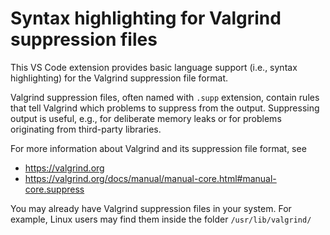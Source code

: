 # Syntax highlighting for Valgrind suppression files

This VS Code extension provides basic language support (i.e., syntax highlighting) for the Valgrind suppression file format.

Valgrind suppression files, often named with `.supp` extension, contain rules that tell Valgrind which problems to suppress from the output.
Suppressing output is useful, e.g., for deliberate memory leaks or for problems originating from third-party libraries.

For more information about Valgrind and its suppression file format, see
- https://valgrind.org
- https://valgrind.org/docs/manual/manual-core.html#manual-core.suppress

You may already have Valgrind suppression files in your system.
For example, Linux users may find them inside the folder `/usr/lib/valgrind/`
